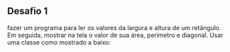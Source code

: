 ## Desafio 1

fazer um programa para ler os valores da largura e altura de um retângulo. Em seguida, mostrar na tela o valor de sua área, perímetro e diagonal. Usar uma classe como mostrado a baixo:

